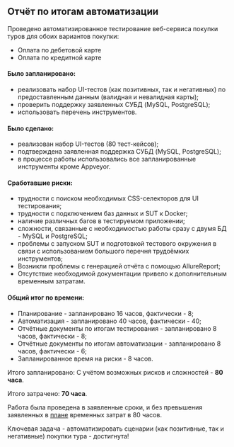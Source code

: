 ## Отчёт по итогам автоматизации

Проведено автоматизированное тестирование веб-сервиса покупки туров для обоих вариантов покупки:
* Оплата по дебетовой карте
* Оплата по кредитной карте

#### Было запланировано:
- реализовать набор UI-тестов (как позитивных, так и негативных) по предоставленным данным (валидная и невалидная карты);
- проверить поддержку заявленных СУБД (MySQL, PostgreSQL);
- использовать перечень инструментов.

#### Было сделано:
- реализован набор UI-тестов (80 тест-кейсов);
- подтверждена заявленная поддержка СУБД (MySQL, PostgreSQL);
- в процессе работы использовались все запланированные инструменты кроме Appveyor.

#### Сработавшие риски:
- трудности с поиском необходимых CSS-селекторов для UI тестирования;
- трудности с подключением баз данных и SUT к Docker;
- наличие различных багов в тестируемом приложении;
- сложности, связанные с необходимостью работы сразу с двумя БД - MySQL и PostgreSQL;
- проблемы с запуском SUT и подготовкой тестового окружения в связи с использованием большого перечня трудоёмких
  инструментов;
- Возникли проблемы с генерацией отчёта с помощью AllureReport;
- Отсутствие необходимой документации привело к дополнительным временным затратам.

#### Общий итог по времени:
- Планирование - запланировано 16 часов, фактически - 8;
- Автоматизация - запланировано 40 часов, фактически - 40;
- Отчётные документы по итогам тестирования - запланировано 8 часов, фактически - 8;
- Отчётные документы по итогам автоматизации - запланировано 8 часов, фактически - 6;
- Запланированное время на риски - 8 часов.

Итого запланировано: С учётом возможных рисков и сложностей - **80 часа**.

Итого затрачено: **70 часа**.

Работа была проведена в заявленные сроки, и без превышения заявленных в [плане](https://github.com/Ilya8721/AutomationQA_Diploma/blob/main/Documentation/Plan.md) временных затрат в 80 часов.

Ключевая задача - автоматизировать сценарии (как позитивные, так и негативные) покупки тура - достигнута!